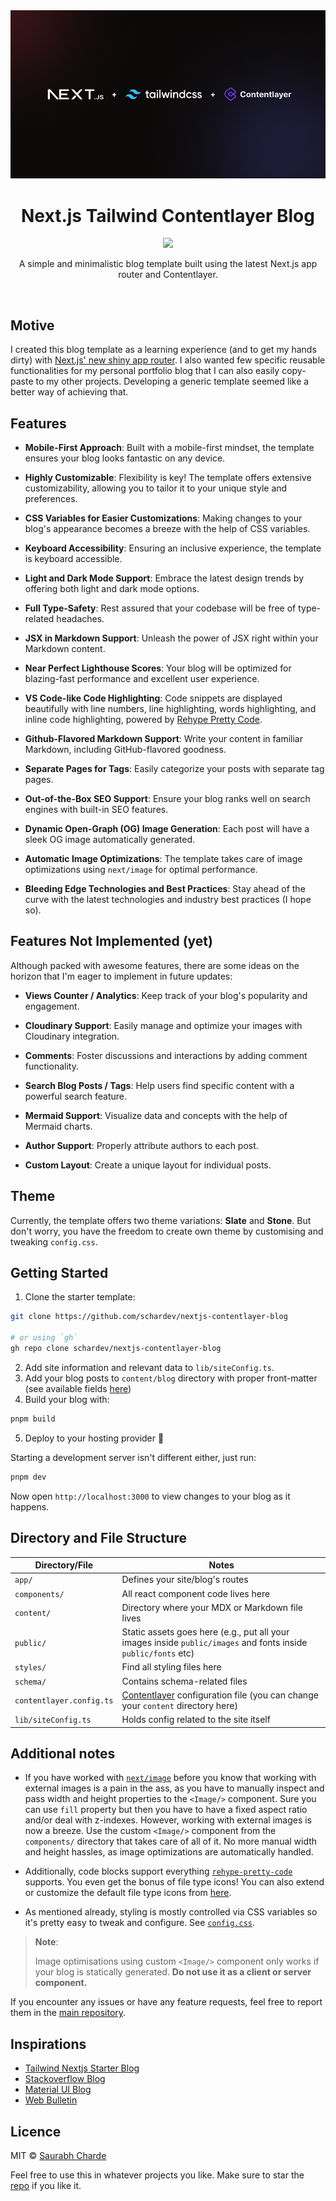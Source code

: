 <div align="center">
  <img src="./public/images/announcement-banner.png">
  <h1>Next.js Tailwind Contentlayer Blog </h1>
  <a href="https://github.com/schardev/nextjs-contentlayer-blog/actions/workflows/ci.yml">
    <img src="https://github.com/schardev/nextjs-contentlayer-blog/actions/workflows/ci.yml/badge.svg">
  </a>
</div>
<p align="center">A simple and minimalistic blog template built using the latest Next.js app router and Contentlayer.</p>
<br/>

## Motive

I created this blog template as a learning experience (and to get my hands dirty) with [Next.js' new shiny app router](https://nextjs.org/docs/app). I also wanted few specific reusable functionalities for my personal portfolio blog that I can also easily copy-paste to my other projects. Developing a generic template seemed like a better way of achieving that.

## Features

- **Mobile-First Approach**: Built with a mobile-first mindset, the template ensures your blog looks fantastic on any device.

- **Highly Customizable**: Flexibility is key! The template offers extensive customizability, allowing you to tailor it to your unique style and preferences.

- **CSS Variables for Easier Customizations**: Making changes to your blog's appearance becomes a breeze with the help of CSS variables.

- **Keyboard Accessibility**: Ensuring an inclusive experience, the template is keyboard accessible.

- **Light and Dark Mode Support**: Embrace the latest design trends by offering both light and dark mode options.

- **Full Type-Safety**: Rest assured that your codebase will be free of type-related headaches.

- **JSX in Markdown Support**: Unleash the power of JSX right within your Markdown content.

- **Near Perfect Lighthouse Scores**: Your blog will be optimized for blazing-fast performance and excellent user experience.

- **VS Code-like Code Highlighting**: Code snippets are displayed beautifully with line numbers, line highlighting, words highlighting, and inline code highlighting, powered by [Rehype Pretty Code](https://rehype-pretty-code.netlify.app/).

- **Github-Flavored Markdown Support**: Write your content in familiar Markdown, including GitHub-flavored goodness.

- **Separate Pages for Tags**: Easily categorize your posts with separate tag pages.

- **Out-of-the-Box SEO Support**: Ensure your blog ranks well on search engines with built-in SEO features.

- **Dynamic Open-Graph (OG) Image Generation**: Each post will have a sleek OG image automatically generated.

- **Automatic Image Optimizations**: The template takes care of image optimizations using `next/image` for optimal performance.

- **Bleeding Edge Technologies and Best Practices**: Stay ahead of the curve with the latest technologies and industry best practices (I hope so).

## Features Not Implemented (yet)

Although packed with awesome features, there are some ideas on the horizon that I'm eager to implement in future updates:

- **Views Counter / Analytics**: Keep track of your blog's popularity and engagement.

- **Cloudinary Support**: Easily manage and optimize your images with Cloudinary integration.

- **Comments**: Foster discussions and interactions by adding comment functionality.

- **Search Blog Posts / Tags**: Help users find specific content with a powerful search feature.

- **Mermaid Support**: Visualize data and concepts with the help of Mermaid charts.

- **Author Support**: Properly attribute authors to each post.

- **Custom Layout**: Create a unique layout for individual posts.

## Theme

Currently, the template offers two theme variations: **Slate** and **Stone**. But don't worry, you have the freedom to create own theme by customising and tweaking `config.css`.

## Getting Started

1. Clone the starter template:

```bash
git clone https://github.com/schardev/nextjs-contentlayer-blog

# or using `gh`
gh repo clone schardev/nextjs-contentlayer-blog
```

2. Add site information and relevant data to `lib/siteConfig.ts`.
3. Add your blog posts to `content/blog` directory with proper front-matter (see available fields [here](https://github.com/schardev/nextjs-contentlayer-blog/blob/main/schema/contentlayer/blog-post.ts))
4. Build your blog with:

```bash
pnpm build
```

5. Deploy to your hosting provider 🎉

Starting a development server isn't different either, just run:

```bash
pnpm dev
```

Now open `http://localhost:3000` to view changes to your blog as it happens.

## Directory and File Structure

| Directory/File           | Notes                                                                                                           |
| ------------------------ | --------------------------------------------------------------------------------------------------------------- |
| `app/`                   | Defines your site/blog's routes                                                                                 |
| `components/`            | All react component code lives here                                                                             |
| `content/`               | Directory where your MDX or Markdown file lives                                                                 |
| `public/`                | Static assets goes here (e.g., put all your images inside `public/images` and fonts inside `public/fonts` etc)  |
| `styles/`                | Find all styling files here                                                                                     |
| `schema/`                | Contains schema-related files                                                                                   |
| `contentlayer.config.ts` | [Contentlayer](https://www.contentlayer.dev/) configuration file (you can change your `content` directory here) |
| `lib/siteConfig.ts`      | Holds config related to the site itself                                                                         |

## Additional notes

- If you have worked with [`next/image`](https://nextjs.org/docs/app/api-reference/components/image) before you know that working with external images is a pain in the ass, as you have to manually inspect and pass width and height properties to the `<Image/>` component. Sure you can use `fill` property but then you have to have a fixed aspect ratio and/or deal with z-indexes. However, working with external images is now a breeze. Use the custom `<Image/>` component from the `components/` directory that takes care of all of it. No more manual width and height hassles, as image optimizations are automatically handled.

- Additionally, code blocks support everything [`rehype-pretty-code`](https://rehype-pretty-code.netlify.app/) supports. You even get the bonus of file type icons! You can also extend or customize the default file type icons from [here](https://github.com/schardev/nextjs-contentlayer-blog/blob/main/components/brand-icon.tsx).

- As mentioned already, styling is mostly controlled via CSS variables so it's pretty easy to tweak and configure. See [`config.css`](https://github.com/schardev/nextjs-contentlayer-blog/blob/main/styles/config.css).

> **Note**:
>
> Image optimisations using custom `<Image/>` component only works if your blog is statically generated. **Do not use it as a client or server component.**

If you encounter any issues or have any feature requests, feel free to report them in the [main repository](https://github.com/schardev/nextjs-contentlayer-blog/tree/main).

## Inspirations

- [Tailwind Nextjs Starter Blog](https://github.com/timlrx/tailwind-nextjs-starter-blog)
- [Stackoverflow Blog](https://stackoverflow.blog/)
- [Material UI Blog](https://mui.com/blog/)
- [Web Bulletin](https://web-bulletin.vercel.app/)

## Licence

MIT © [Saurabh Charde](https://schar.dev)

Feel free to use this in whatever projects you like. Make sure to star the [repo](https://github.com/schardev/nextjs-contentlayer-blog) if you like it.
